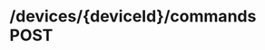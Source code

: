 #  /devices/{deviceId}/commands POST

<api-endpoint openapi-path="../../resources/openapi.yaml" method="POST" endpoint="/devices/{deviceId}/commands"></api-endpoint>